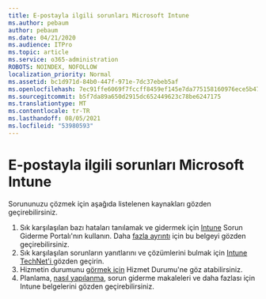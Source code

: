 ```yaml
---
title: E-postayla ilgili sorunları Microsoft Intune
ms.author: pebaum
author: pebaum
ms.date: 04/21/2020
ms.audience: ITPro
ms.topic: article
ms.service: o365-administration
ROBOTS: NOINDEX, NOFOLLOW
localization_priority: Normal
ms.assetid: bc1d971d-84b0-447f-971e-7dc37ebeb5af
ms.openlocfilehash: 7ec91ffe6069f7fccff8459ef145e7da775158160976ece5b4745499ac5e1fa6
ms.sourcegitcommit: b5f7da89a650d2915dc652449623c78be6247175
ms.translationtype: MT
ms.contentlocale: tr-TR
ms.lasthandoff: 08/05/2021
ms.locfileid: "53980593"
---
```

# <a name="troubleshoot-issues-with-microsoft-intune"></a>E-postayla ilgili sorunları Microsoft Intune

Sorununuzu çözmek için aşağıda listelenen kaynakları gözden geçirebilirsiniz.
  
1. Sık karşılaşılan bazı hataları tanılamak ve gidermek için [Intune](https://devicemanagement.microsoft.com/#blade/Microsoft_Intune_DeviceSettings/TroubleshootBlade) Sorun Giderme Portalı'nın kullanın. Daha [fazla ayrıntı](https://docs.microsoft.com/intune/help-desk-operators) için bu belgeyi gözden geçirebilirsiniz.  
2. Sık karşılaşılan sorunların yanıtlarını ve çözümlerini bulmak için [Intune TechNet'i ](https://social.technet.microsoft.com/forums/home?forum=microsoftintuneprod)gözden geçirin.  
3. Hizmetin durumunu [görmek için](https://portal.office.com/AdminPortal/Home#/servicehealth) Hizmet Durumu'ne göz atabilirsiniz.   
4. Planlama, [nasıl yapılanma,](https://docs.microsoft.com/intune/) sorun giderme makaleleri ve daha fazlası için Intune belgelerini gözden geçirebilirsiniz. 